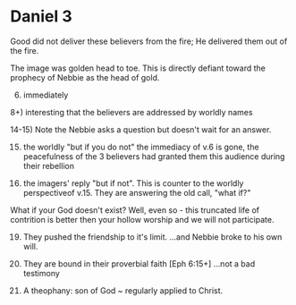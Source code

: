 # Daniel 3

Good did not deliver these believers from the fire;  He delivered them out of the fire.

The image was golden head to toe.
This is directly defiant toward the prophecy of Nebbie as the head of gold.

6) immediately


8+) interesting that the believers are addressed by worldly names


14-15) Note the Nebbie asks a question but doesn't wait for an answer.

15) the worldly "but if you do not"
the immediacy of v.6 is gone,
the peacefulness of the 3 believers had granted them this audience during their rebellion


18) the imagers' reply "but if not".
This is counter to the worldly perspectiveof v.15.
They are answering the old call, "what if?"

What if your God doesn't exist?
Well, even so - this truncated life of contrition is better then your hollow worship and we will not participate.

19) They pushed the friendship to it's limit.
...and Nebbie broke to his own will.


21) They are bound in their proverbial faith [Eph 6:15+]
...not a bad testimony


25) A theophany: son of God ~ regularly applied to Christ.
